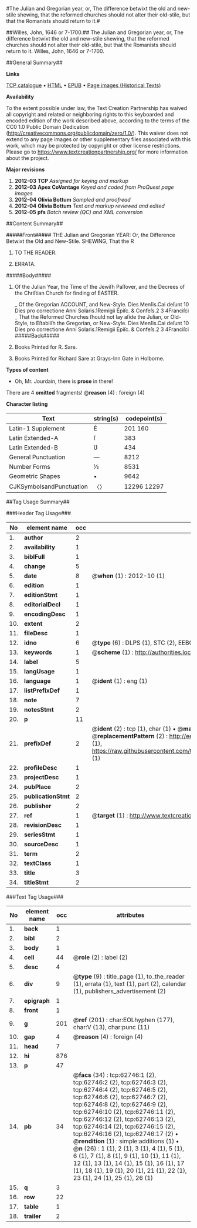 #The Julian and Gregorian year, or, The difference betwixt the old and new-stile shewing, that the reformed churches should not alter their old-stile, but that the Romanists should return to it.#

##Willes, John, 1646 or 7-1700.##
The Julian and Gregorian year, or, The difference betwixt the old and new-stile shewing, that the reformed churches should not alter their old-stile, but that the Romanists should return to it.
Willes, John, 1646 or 7-1700.

##General Summary##

**Links**

[TCP catalogue](http://www.ota.ox.ac.uk/tcp/)  • 
[HTML](http://tei.it.ox.ac.uk/tcp/Texts-HTML/free/A66/A66482.html)  • 
[EPUB](http://tei.it.ox.ac.uk/tcp/Texts-EPUB/free/A66/A66482.epub) • 
[Page images (Historical Texts)](https://historicaltexts.jisc.ac.uk/eebo-12529602e)

**Availability**

To the extent possible under law, the Text Creation Partnership has waived all copyright and related or neighboring rights to this keyboarded and encoded edition of the work described above, according to the terms of the CC0 1.0 Public Domain Dedication (http://creativecommons.org/publicdomain/zero/1.0/). This waiver does not extend to any page images or other supplementary files associated with this work, which may be protected by copyright or other license restrictions. Please go to https://www.textcreationpartnership.org/ for more information about the project.

**Major revisions**

1. __2012-03__ __TCP__ *Assigned for keying and markup*
1. __2012-03__ __Apex CoVantage__ *Keyed and coded from ProQuest page images*
1. __2012-04__ __Olivia Bottum__ *Sampled and proofread*
1. __2012-04__ __Olivia Bottum__ *Text and markup reviewed and edited*
1. __2012-05__ __pfs__ *Batch review (QC) and XML conversion*

##Content Summary##

#####Front#####
THE Julian and Gregorian YEAR: Or, the Difference Betwixt the Old and New-Stile. SHEWING, That the R
1. TO THE READER.

1. ERRATA.

#####Body#####

1. Of the Julian Year, the Time of the Jewiſh Paſſover, and the Decrees of the Chriſtian Church for finding of EASTER.

    _ Of the Gregorian ACCOUNT, and New-Style.
Dies Menſis.Cai deſunt 10 Dies pro correctione Anni Solaris.1Remigii Epiſc. & Confeſs.2 3 4Franciſci
    _ That the Reformed Churches ſhould not lay aſide the Julian, or Old-Style, to Eſtabliſh the Gregorian, or New-Style.
Dies Menſis.Cai deſunt 10 Dies pro correctione Anni Solaris.1Remigii Epiſc. & Confeſs.2 3 4Franciſci
#####Back#####

1. Books Printed for R. Sare.

1. Books Printed for Richard Sare at Grays-Inn Gate in Holborne.

**Types of content**

  * Oh, Mr. Jourdain, there is **prose** in there!

There are 4 **omitted** fragments! 
 @__reason__ (4) : foreign (4)

**Character listing**


|Text|string(s)|codepoint(s)|
|---|---|---|
|Latin-1 Supplement|É |201 160|
|Latin Extended-A|ſ|383|
|Latin Extended-B|Ʋ|434|
|General Punctuation|—|8212|
|Number Forms|⅓|8531|
|Geometric Shapes|▪|9642|
|CJKSymbolsandPunctuation|〈〉|12296 12297|

##Tag Usage Summary##

###Header Tag Usage###

|No|element name|occ|attributes|
|---|---|---|---|
|1.|__author__|2||
|2.|__availability__|1||
|3.|__biblFull__|1||
|4.|__change__|5||
|5.|__date__|8| @__when__ (1) : 2012-10 (1)|
|6.|__edition__|1||
|7.|__editionStmt__|1||
|8.|__editorialDecl__|1||
|9.|__encodingDesc__|1||
|10.|__extent__|2||
|11.|__fileDesc__|1||
|12.|__idno__|6| @__type__ (6) : DLPS (1), STC (2), EEBO-CITATION (1), OCLC (1), VID (1)|
|13.|__keywords__|1| @__scheme__ (1) : http://authorities.loc.gov/ (1)|
|14.|__label__|5||
|15.|__langUsage__|1||
|16.|__language__|1| @__ident__ (1) : eng (1)|
|17.|__listPrefixDef__|1||
|18.|__note__|7||
|19.|__notesStmt__|2||
|20.|__p__|11||
|21.|__prefixDef__|2| @__ident__ (2) : tcp (1), char (1)  •  @__matchPattern__ (2) : ([0-9\-]+):([0-9IVX]+) (1), (.+) (1)  •  @__replacementPattern__ (2) : http://eebo.chadwyck.com/downloadtiff?vid=$1&page=$2 (1), https://raw.githubusercontent.com/textcreationpartnership/Texts/master/tcpchars.xml#$1 (1)|
|22.|__profileDesc__|1||
|23.|__projectDesc__|1||
|24.|__pubPlace__|2||
|25.|__publicationStmt__|2||
|26.|__publisher__|2||
|27.|__ref__|1| @__target__ (1) : http://www.textcreationpartnership.org/docs/. (1)|
|28.|__revisionDesc__|1||
|29.|__seriesStmt__|1||
|30.|__sourceDesc__|1||
|31.|__term__|2||
|32.|__textClass__|1||
|33.|__title__|3||
|34.|__titleStmt__|2||


###Text Tag Usage###

|No|element name|occ|attributes|
|---|---|---|---|
|1.|__back__|1||
|2.|__bibl__|2||
|3.|__body__|1||
|4.|__cell__|44| @__role__ (2) : label (2)|
|5.|__desc__|4||
|6.|__div__|9| @__type__ (9) : title_page (1), to_the_reader (1), errata (1), text (1), part (2), calendar (1), publishers_advertisement (2)|
|7.|__epigraph__|1||
|8.|__front__|1||
|9.|__g__|201| @__ref__ (201) : char:EOLhyphen (177), char:V (13), char:punc (11)|
|10.|__gap__|4| @__reason__ (4) : foreign (4)|
|11.|__head__|7||
|12.|__hi__|876||
|13.|__p__|47||
|14.|__pb__|34| @__facs__ (34) : tcp:62746:1 (2), tcp:62746:2 (2), tcp:62746:3 (2), tcp:62746:4 (2), tcp:62746:5 (2), tcp:62746:6 (2), tcp:62746:7 (2), tcp:62746:8 (2), tcp:62746:9 (2), tcp:62746:10 (2), tcp:62746:11 (2), tcp:62746:12 (2), tcp:62746:13 (2), tcp:62746:14 (2), tcp:62746:15 (2), tcp:62746:16 (2), tcp:62746:17 (2)  •  @__rendition__ (1) : simple:additions (1)  •  @__n__ (26) : 1 (1), 2 (1), 3 (1), 4 (1), 5 (1), 6 (1), 7 (1), 8 (1), 9 (1), 10 (1), 11 (1), 12 (1), 13 (1), 14 (1), 15 (1), 16 (1), 17 (1), 18 (1), 19 (1), 20 (1), 21 (1), 22 (1), 23 (1), 24 (1), 25 (1), 26 (1)|
|15.|__q__|3||
|16.|__row__|22||
|17.|__table__|1||
|18.|__trailer__|2||
